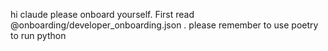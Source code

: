 hi claude please onboard yourself. First read @onboarding/developer_onboarding.json . 
please remember to use poetry to run python